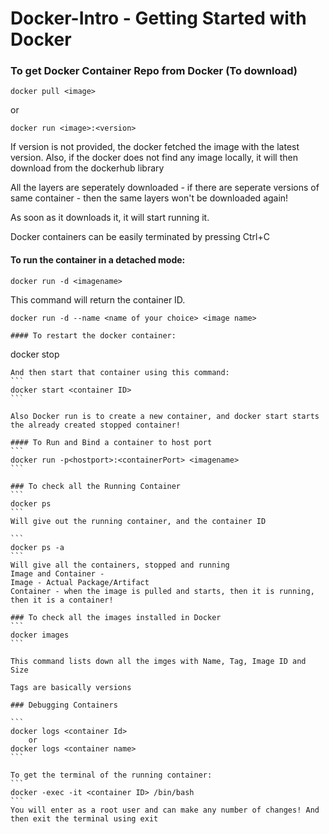 # Docker-Intro -  Getting Started with Docker

### To get Docker Container Repo from Docker (To download)

```
docker pull <image>
```
or 
```
docker run <image>:<version>
```

If version is not provided, the docker fetched the image with the latest version.
Also, if the docker does not find any image locally, it will then download from the dockerhub library

All the layers are seperately downloaded - if there are seperate versions of same container - then the same layers won't be downloaded again!

As soon as it downloads it, it will start running it.

Docker containers can be easily terminated by pressing Ctrl+C

#### To run the container in a detached mode:
```
docker run -d <imagename>
```
This command will return the container ID.
```
docker run -d --name <name of your choice> <image name>

#### To restart the docker container:
```
docker stop <container ID>
````
And then start that container using this command:
```
docker start <container ID>
```
  
Also Docker run is to create a new container, and docker start starts the already created stopped container!

#### To Run and Bind a container to host port
```
docker run -p<hostport>:<containerPort> <imagename>
```

### To check all the Running Container
```
docker ps
```
Will give out the running container, and the container ID

```
docker ps -a 
```
Will give all the containers, stopped and running
Image and Container -
Image - Actual Package/Artifact
Container - when the image is pulled and starts, then it is running, then it is a container!

### To check all the images installed in Docker
```
docker images
```

This command lists down all the imges with Name, Tag, Image ID and Size

Tags are basically versions

### Debugging Containers

```
docker logs <container Id>
    or
docker logs <container name>
```

To get the terminal of the running container:
```
docker -exec -it <container ID> /bin/bash
```
You will enter as a root user and can make any number of changes! And then exit the terminal using exit



